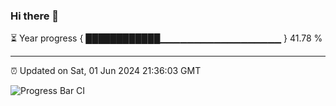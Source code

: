 ### Hi there 👋

⏳ Year progress { ████████████▁▁▁▁▁▁▁▁▁▁▁▁▁▁▁▁▁▁ } 41.78 %

---

⏰ Updated on Sat, 01 Jun 2024 21:36:03 GMT

![Progress Bar CI](https://github.com/IshwaranRudhara/GIT-ACTION/workflows/Progress%20Bar%20CI/badge.svg)
